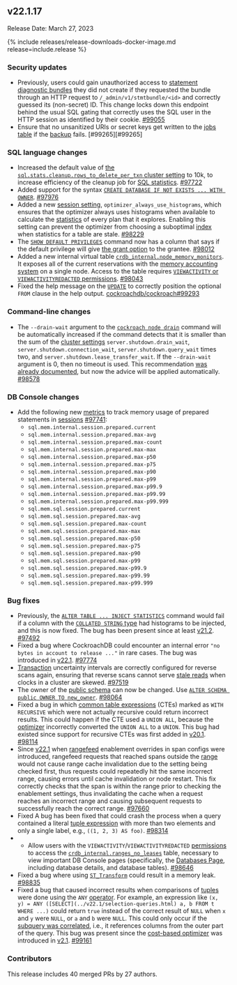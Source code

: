 ## v22.1.17

Release Date: March 27, 2023

{% include releases/release-downloads-docker-image.md release=include.release %}

<h3 id="v22-1-17-security-updates">Security updates</h3>

- Previously, users could gain unauthorized access to [statement diagnostic bundles](../v22.1/ui-debug-pages.html#reports) they did not create if they requested the bundle through an HTTP request to `/_admin/v1/stmtbundle/<id>` and correctly guessed its (non-secret) ID. This change locks down this endpoint behind the usual SQL gating that correctly uses the SQL user in the HTTP session as identified by their cookie. [#99055][#99055]
- Ensure that no unsanitized URIs or secret keys get written to the [jobs table](../v22.1/show-jobs.html) if the [backup](../v22.1/backup.html) fails. [#99265][#99265]

<h3 id="v22-1-17-sql-language-changes">SQL language changes</h3>

- Increased the default value of [the `sql.stats.cleanup.rows_to_delete_per_txn` cluster setting](../v22.1/cluster-settings.html) to 10k, to increase efficiency of the cleanup job for [SQL statistics](../v22.1/cost-based-optimizer.html#table-statistics). [#97722][#97722]
- Added support for the syntax [`CREATE DATABASE IF NOT EXISTS ... WITH OWNER`](../v22.1/create-database.html). [#97976][#97976]
- Added a new [session setting](../v22.1/set-vars.html#supported-variables), `optimizer_always_use_histograms`, which ensures that the optimizer always uses histograms when available to calculate the [statistics](../v22.1/cost-based-optimizer.html#table-statistics) of every plan that it explores. Enabling this setting can prevent the optimizer from choosing a suboptimal [index](../v22.1/indexes.html) when statistics for a table are stale. [#98229][#98229]
- The [`SHOW DEFAULT PRIVILEGES`](../v22.1/show-default-privileges.html) command now has a column that says if the default privilege will give [the grant option](../v22.1/security-reference/authorization.html#supported-privileges) to the grantee. [#98012][#98012]
- Added a new internal virtual table [`crdb_internal.node_memory_monitors`](../v22.1/crdb-internal.html). It exposes all of the current reservations with the [memory accounting system](../v22.1/ui-runtime-dashboard.html#memory-usage) on a single node. Access to the table requires [`VIEWACTIVITY` or `VIEWACTIVITYREDACTED` permissions](../v22.1/security-reference/authorization.html#supported-privileges). [#98043][#98043]
- Fixed the help message on the [`UPDATE`](../v22.1/update.html) to correctly position the optional `FROM` clause in the help output. [cockroachdb/cockroach#99293][#99293]

<h3 id="v22-1-17-command-line-changes">Command-line changes</h3>

- The `--drain-wait` argument to the [`cockroach node drain`](../v22.1/cockroach-node.html) command will be automatically increased if the command detects that it is smaller than the sum of the [cluster settings](../v22.1/node-shutdown.html#cluster-settings) `server.shutdown.drain_wait`, `server.shutdown.connection_wait`, `server.shutdown.query_wait` times two, and `server.shutdown.lease_transfer_wait`. If the `--drain-wait` argument is 0, then no timeout is used. This recommendation [was already documented](../v22.1/node-shutdown.html#drain-timeout), but now the advice will be applied automatically. [#98578][#98578]

<h3 id="v22-1-17-db-console-changes">DB Console changes</h3>

- Add the following new [metrics](../v22.1/metrics.html) to track memory usage of prepared statements in [sessions](../v22.1/show-sessions.html) [#97741][#97741]:
  - `sql.mem.internal.session.prepared.current`
  - `sql.mem.internal.session.prepared.max-avg`
  - `sql.mem.internal.session.prepared.max-count`
  - `sql.mem.internal.session.prepared.max-max`
  - `sql.mem.internal.session.prepared.max-p50`
  - `sql.mem.internal.session.prepared.max-p75`
  - `sql.mem.internal.session.prepared.max-p90`
  - `sql.mem.internal.session.prepared.max-p99`
  - `sql.mem.internal.session.prepared.max-p99.9`
  - `sql.mem.internal.session.prepared.max-p99.99`
  - `sql.mem.internal.session.prepared.max-p99.999`
  - `sql.mem.sql.session.prepared.current`
  - `sql.mem.sql.session.prepared.max-avg`
  - `sql.mem.sql.session.prepared.max-count`
  - `sql.mem.sql.session.prepared.max-max`
  - `sql.mem.sql.session.prepared.max-p50`
  - `sql.mem.sql.session.prepared.max-p75`
  - `sql.mem.sql.session.prepared.max-p90`
  - `sql.mem.sql.session.prepared.max-p99`
  - `sql.mem.sql.session.prepared.max-p99.9`
  - `sql.mem.sql.session.prepared.max-p99.99`
  - `sql.mem.sql.session.prepared.max-p99.999`

<h3 id="v22-1-17-bug-fixes">Bug fixes</h3>

- Previously, the [`ALTER TABLE ... INJECT STATISTICS`](../v22.1/alter-table.html) command would fail if a column with the [`COLLATED STRING` type](../v22.1/collate.html) had histograms to be injected, and this is now fixed. The bug has been present since at least [v21.2](../releases/v21.2.html). [#97492][#97492]
- Fixed a bug where CockroachDB could encounter an internal error `"no bytes in account to release ..."` in rare cases. The bug was introduced in [v22.1](../releases/v22.1.html). [#97774][#97774]
- [Transaction](../v22.1/transactions.html) uncertainty intervals are correctly configured for reverse scans again, ensuring that reverse scans cannot serve [stale reads](../v22.1/architecture/transaction-layer.html#stale-reads) when clocks in a cluster are skewed. [#97519][#97519]
- The owner of the [public schema](../v22.1/schema-design-overview.html#schemas) can now be changed. Use [`ALTER SCHEMA public OWNER TO new_owner`](../v22.1/alter-schema.html). [#98064][#98064]
- Fixed a bug in which [common table expressions](../v22.1/common-table-expressions.html) (CTEs) marked as `WITH RECURSIVE` which were not actually recursive could return incorrect results. This could happen if the CTE used a `UNION ALL`, because the [optimizer](../v22.1/cost-based-optimizer.html) incorrectly converted the `UNION ALL` to a `UNION`. This bug had existed since support for recursive CTEs was first added in [v20.1](../releases/v20.1.html). [#98114][#98114]
- Since [v22.1](../releases/v22.1.html) when [rangefeed](../v22.1/create-and-configure-changefeeds.html#enable-rangefeeds) enablement overrides in span configs were introduced, rangefeed requests that reached spans outside the [range](../v22.1/architecture/glossary.html#architecture-range) would not cause range cache invalidation due to the setting being checked first, thus requests could repeatedly hit the same incorrect range, causing errors until cache invalidation or node restart. This fix correctly checks that the span is within the range prior to checking the enablement settings, thus invalidating the cache when a request reaches an incorrect range and causing subsequent requests to successfully reach the correct range. [#97660][#97660]
- Fixed A bug has been fixed that could crash the process when a query contained a literal [tuple expression](../v22.1/scalar-expressions.html#tuple-constructors) with more than two elements and only a single label, e.g., `((1, 2, 3) AS foo)`. [#98314][#98314]
- - Allow users with the `VIEWACTIVITY`/`VIEWACTIVITYREDACTED` [permissions](../v22.1/security-reference/authorization.html#role-options) to access the [`crdb_internal.ranges_no_leases`](../v22.1/crdb-internal.html) table, necessary to view important DB Console pages (specifically, the [Databases Page](../v22.1/ui-databases-page.html), including database details, and database tables). [#98646][#98646]
- Fixed a bug where using [`ST_Transform`](../v22.1/functions-and-operators.html#st_transform) could result in a memory leak. [#98835][#98835]
- Fixed a bug that caused incorrect results when comparisons of [tuples](../v22.1/scalar-expressions.html#tuple-constructors) were done using the `ANY` [operator](../v22.1/functions-and-operators.html#operators). For example, an expression like `(x, y) = ANY ([SELECT](../v22.1/selection-queries.html) a, b FROM t WHERE ...)` could return `true` instead of the correct result of `NULL` when `x` and `y` were `NULL`, or `a` and `b` were `NULL`. This could only occur if the [subquery was correlated](../v22.1/subqueries.html#correlated-subqueries), i.e., it references columns from the outer part of the query. This bug was present since the [cost-based optimizer](../v22.1/cost-based-optimizer.html) was introduced in [v2.1](../releases/v2.1.html). [#99161][#99161]

<h3 id="v22-1-17-contributors">Contributors</h3>

This release includes 40 merged PRs by 27 authors.

</div>

[#97492]: https://github.com/cockroachdb/cockroach/pull/97492
[#97519]: https://github.com/cockroachdb/cockroach/pull/97519
[#97660]: https://github.com/cockroachdb/cockroach/pull/97660
[#97722]: https://github.com/cockroachdb/cockroach/pull/97722
[#97741]: https://github.com/cockroachdb/cockroach/pull/97741
[#97774]: https://github.com/cockroachdb/cockroach/pull/97774
[#97976]: https://github.com/cockroachdb/cockroach/pull/97976
[#98012]: https://github.com/cockroachdb/cockroach/pull/98012
[#98043]: https://github.com/cockroachdb/cockroach/pull/98043
[#98064]: https://github.com/cockroachdb/cockroach/pull/98064
[#98114]: https://github.com/cockroachdb/cockroach/pull/98114
[#98229]: https://github.com/cockroachdb/cockroach/pull/98229
[#98314]: https://github.com/cockroachdb/cockroach/pull/98314
[#98392]: https://github.com/cockroachdb/cockroach/pull/98392
[#98578]: https://github.com/cockroachdb/cockroach/pull/98578
[#98646]: https://github.com/cockroachdb/cockroach/pull/98646
[#98835]: https://github.com/cockroachdb/cockroach/pull/98835
[#99055]: https://github.com/cockroachdb/cockroach/pull/99055
[#99161]: https://github.com/cockroachdb/cockroach/pull/99161
[#99293]: https://github.com/cockroachdb/cockroach/pull/99293
